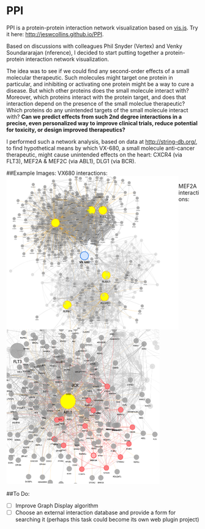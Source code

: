 # PPI
PPI is a protein-protein interaction network visualization based on [vis.js](http://visjs.org/). Try it here: http://jeswcollins.github.io/PPI.

Based on discussions with colleagues Phil Snyder (Vertex) and Venky Soundararajan (nference), I decided to start putting together a protein-protein interaction network visualization. 

The idea was to see if we could find any second-order effects of a small molecular therapeutic. Such molecules might target one protein in particular, and inhibiting or activating one protein might be a way to cure a disease. But which other proteins does the small molecule interact with? Moreover, which proteins interact with the protein target, and does that interaction depend on the presence of the small moleclue therapeutic? Which proteins do any unintended targets of the small molecule interact with? **Can we predict effects from such 2nd degree interactions in a precise, even personalized way to improve clinical trials, reduce potential for toxicity, or design improved therapeutics?**

I performed such a network analysis, based on data at http://string-db.org/, to find hypothetical means by which VX-680, a small molecule anti-cancer therapeutic, might cause unintended effects on the heart: CXCR4 (via FLT3), MEF2A & MEF2C (via ABL1), DLG1 (via BCR).

##Example Images:
VX680 interactions:<br>
<img src="images/vx680.png" style="float: left" width=450px/><br>
MEF2A interactions:<br>
<img src="images/MEF2A.png" width=400px/>



##To Do:
- [ ] Improve Graph Display algorithm
- [ ] Choose an external interaction database and provide a form for searching it (perhaps this task could become its own web plugin project)
